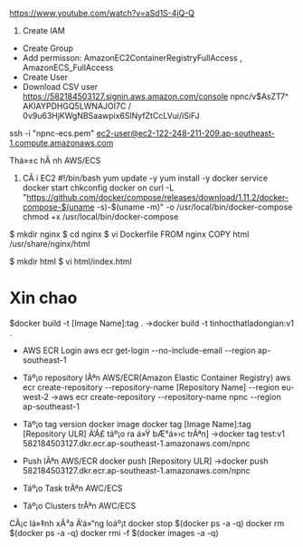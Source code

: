 https://www.youtube.com/watch?v=aSd1S-4jQ-Q

1. Create IAM
- Create Group
- Add permisson: AmazonEC2ContainerRegistryFullAccess , AmazonECS_FullAccess
- Create User
- Download CSV user
https://582184503127.signin.aws.amazon.com/console
npnc/v$AsZT7^
AKIAYPDHGQ5LWNAJOI7C / 0v9u63HjKWgNBSaawpix6SlNyfZtCcLVui/iSiFJ

ssh -i "npnc-ecs.pem" ec2-user@ec2-122-248-211-209.ap-southeast-1.compute.amazonaws.com


Thá»±c hÃ nh AWS/ECS

1. CÃ i EC2
#!/bin/bash
yum update -y
yum install -y docker
service docker start
chkconfig docker on
curl -L "https://github.com/docker/compose/releases/download/1.11.2/docker-compose-$(uname -s)-$(uname -m)" -o /usr/local/bin/docker-compose
chmod +x /usr/local/bin/docker-compose


$ mkdir nginx
$ cd nginx
$ vi Dockerfile
FROM nginx
COPY html /usr/share/nginx/html


$ mkdir html
$ vi html/index.html
<html>
<head><title>Test NPNc</title></head>
<body><h1>Xin chao</h1></body>
</html>


$docker build -t [Image Name]:tag .
	->docker build -t tinhocthatladongian:v1 .

- AWS ECR Login
aws ecr get-login --no-include-email --region ap-southeast-1


- Táº¡o repository lÃªn AWS/ECR(Amazon Elastic Container Registry)
aws ecr create-repository --repository-name [Repository Name] --region eu-west-2
->aws ecr create-repository --repository-name npnc --region ap-southeast-1


- Táº¡o tag version docker image
docker tag [Image Name]:tag [Repository ULR] Ä‘Ã£ táº¡o ra á»Ÿ bÆ°á»›c trÃªn]
->docker tag test:v1 582184503127.dkr.ecr.ap-southeast-1.amazonaws.com/npnc

- Push lÃªn AWS/ECR
docker push [Repository ULR]
->docker push 582184503127.dkr.ecr.ap-southeast-1.amazonaws.com/npnc

- Táº¡o Task trÃªn AWC/ECS
- Táº¡o Clusters trÃªn AWC/ECS







CÃ¡c lá»‡nh xÃ³a Ä‘á»“ng loáº¡t
docker stop $(docker ps -a -q)
docker rm $(docker ps -a -q)
docker rmi -f $(docker images -a -q)
